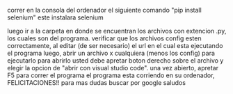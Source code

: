 correr en la consola del ordenador el siguiente comando
"pip install selenium"
este instalara selenium

luego ir a la carpeta en donde se encuentran los archivos con extencion .py, los cuales son del programa.
verificar que los archivos config esten correctamente, al editar (de ser necesario) el url en el cual esta ejecutando el programa
luego, abrir un archivo x cualquiera (menos los config) para ejecutarlo
para abrirlo usted debe apretar boton derecho sobre el archivo y elegir la opcion de "abrir con visual studio code".
una vez abierto, apretar F5 para correr el programa
el programa esta corriendo en su ordenador, FELICITACIONES!!
para mas dudas buscar por google
saludos